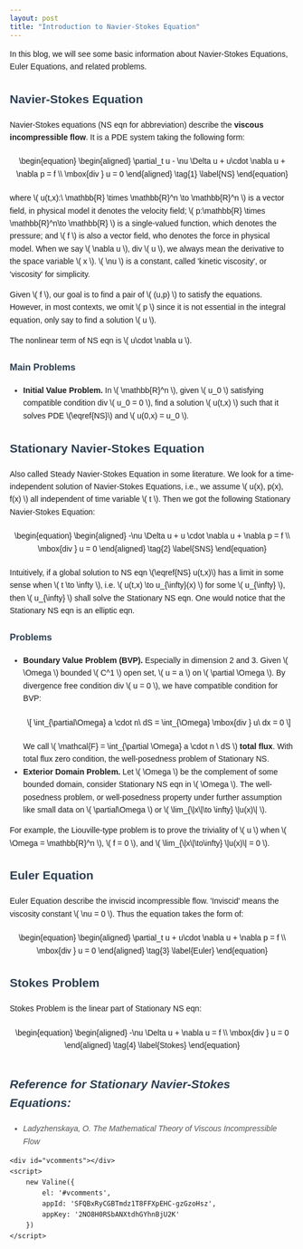 ```yaml
---
layout: post
title: "Introduction to Navier-Stokes Equation"
---
```

<head>
  <meta charset="UTF-8">
  <meta name="viewport" content="width=device-width, initial-scale=1.0">
  <script type="text/javascript" async
    src="https://cdnjs.cloudflare.com/ajax/libs/mathjax/2.7.7/MathJax.js?config=TeX-MML-AM_CHTML">
  </script>
  <script src='//unpkg.com/valine/dist/Valine.min.js'></script>
  <style>
    body {
      font-family: Arial, sans-serif;
      line-height: 1.6;
      margin: 20px;
    }
    h1, h2, h3 {
      color: #2c3e50;
    }
    .equation {
      margin: 20px 0;
      text-align: center;
    }
    .reference {
      margin-top: 40px;
      font-style: italic;
      color: #555;
    }
  </style>
</head>
<body>
  
  <p>In this blog, we will see some basic information about Navier-Stokes Equations, Euler Equations, and related problems.</p>

  <h2>Navier-Stokes Equation</h2>
  <p>Navier-Stokes equations (NS eqn for abbreviation) describe the <strong>viscous incompressible flow</strong>. It is a PDE system taking the following form:</p>

  <div class="equation">
    \begin{equation}
      \begin{aligned} 
        \partial_t u - \nu \Delta u + u\cdot \nabla u + \nabla p = f \\
        \mbox{div } u = 0
      \end{aligned}
      \tag{1}
      \label{NS}
    \end{equation}
  </div>

  <p>where \( u(t,x):\ \mathbb{R} \times \mathbb{R}^n \to \mathbb{R}^n \) is a vector field, in physical model it denotes the velocity field; \( p:\mathbb{R} \times \mathbb{R}^n\to \mathbb{R} \) is a single-valued function, which denotes the pressure; and \( f \) is also a vector field, who denotes the force in physical model. When we say \( \nabla u \), div \( u \), we always mean the derivative to the space variable \( x \). \( \nu \) is a constant, called 'kinetic viscosity', or 'viscosity' for simplicity.</p>

  <p>Given \( f \), our goal is to find a pair of \( (u,p) \) to satisfy the equations. However, in most contexts, we omit \( p \) since it is not essential in the integral equation, only say to find a solution \( u \).</p>

  <p>The nonlinear term of NS eqn is \( u\cdot \nabla u \).</p>

  <h3>Main Problems</h3>
  <ul>
    <li>
      <strong>Initial Value Problem.</strong> In \( \mathbb{R}^n \), given \( u_0 \) satisfying compatible condition div \( u_0 = 0 \), find a solution \( u(t,x) \) such that it solves PDE \(\eqref{NS}\) and \( u(0,x) = u_0 \).
    </li>
  </ul>

  <h2>Stationary Navier-Stokes Equation</h2>
  <p>Also called Steady Navier-Stokes Equation in some literature. We look for a time-independent solution of Navier-Stokes Equations, i.e., we assume \( u(x), p(x), f(x) \) all independent of time variable \( t \). Then we got the following Stationary Navier-Stokes Equation:</p>

  <div class="equation">
    \begin{equation}
      \begin{aligned}
        -\nu \Delta u + u \cdot \nabla u + \nabla p = f \\
        \mbox{div } u = 0
      \end{aligned}
      \tag{2}
      \label{SNS}
    \end{equation}
  </div>

  <p>Intuitively, if a global solution to NS eqn \(\eqref{NS} u(t,x)\) has a limit in some sense when \( t \to \infty \), i.e. \( u(t,x) \to u_{\infty}(x) \) for some \( u_{\infty} \), then \( u_{\infty} \) shall solve the Stationary NS eqn. One would notice that the Stationary NS eqn is an elliptic eqn.</p>

  <h3>Problems</h3>
  <ul>
    <li>
      <strong>Boundary Value Problem (BVP).</strong> Especially in dimension 2 and 3. Given \( \Omega \) bounded \( C^1 \) open set, \( u = a \) on \( \partial \Omega \). By divergence free condition div \( u = 0 \), we have compatible condition for BVP:
      <div class="equation">
        \[
          \int_{\partial\Omega} a \cdot n\ dS = \int_{\Omega}  \mbox{div } u\ dx = 0
        \]
      </div>
      We call \( \mathcal{F} = \int_{\partial \Omega} a \cdot n \ dS \) <strong>total flux</strong>. With total flux zero condition, the well-posedness problem of Stationary NS.
    </li>
    <li>
      <strong>Exterior Domain Problem.</strong> Let \( \Omega \) be the complement of some bounded domain, consider Stationary NS eqn in \( \Omega \). The well-posedness problem, or well-posedness property under further assumption like small data on \( \partial\Omega \) or \( \lim_{\|x\|\to \infty} \|u(x)\| \).
    </li>
  </ul>

  <p>For example, the Liouville-type problem is to prove the triviality of \( u \) when \( \Omega = \mathbb{R}^n \), \( f = 0 \), and \( \lim_{\|x\|\to\infty} \|u(x)\| = 0 \).</p>

  <h2>Euler Equation</h2>
  <p>Euler Equation describe the inviscid incompressible flow. 'Inviscid' means the viscosity constant \( \nu = 0 \). Thus the equation takes the form of:</p>

  <div class="equation">
    \begin{equation}
      \begin{aligned}
        \partial_t u + u\cdot \nabla u + \nabla p = f \\
        \mbox{div } u = 0
      \end{aligned}
      \tag{3}
      \label{Euler}
    \end{equation}
  </div>

  <h2>Stokes Problem</h2>
  <p>Stokes Problem is the linear part of Stationary NS eqn:</p>

  <div class="equation">
    \begin{equation}
      \begin{aligned}
        -\nu \Delta u + \nabla u = f \\
        \mbox{div } u = 0
      \end{aligned}
      \tag{4}
      \label{Stokes}
    \end{equation}
  </div>

  <div class="reference">
    <h2>Reference for Stationary Navier-Stokes Equations:</h2>
    <ul>
      <li>Ladyzhenskaya, O. <em>The Mathematical Theory of Viscous Incompressible Flow</em></li>
    </ul>
  </div>

    <div id="vcomments"></div>
    <script>
        new Valine({
            el: '#vcomments',
            appId: 'SFQBxRyCGBTmdz1T8FFXpEHC-gzGzoHsz',
            appKey: '2NO8H0RSbANXtdhGYhnBjU2K'
        })
    </script>
</body>
</html>
